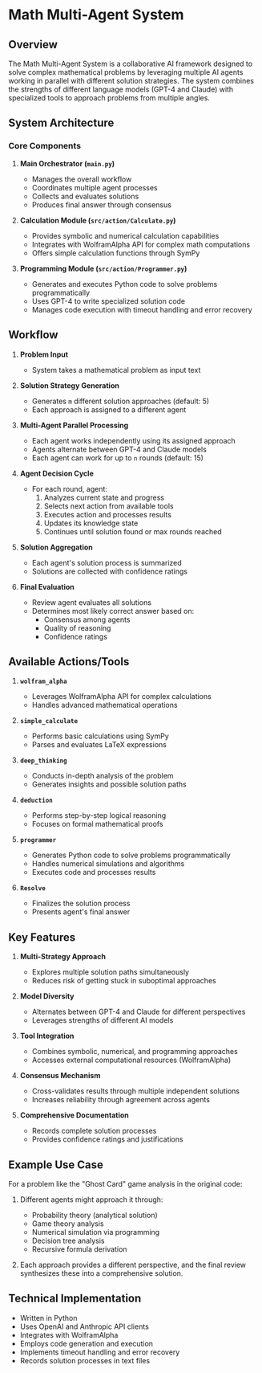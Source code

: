 # Math Multi-Agent System

## Overview

The Math Multi-Agent System is a collaborative AI framework designed to solve complex mathematical problems by leveraging multiple AI agents working in parallel with different solution strategies. The system combines the strengths of different language models (GPT-4 and Claude) with specialized tools to approach problems from multiple angles.

## System Architecture

### Core Components

1. **Main Orchestrator (`main.py`)**
   - Manages the overall workflow
   - Coordinates multiple agent processes
   - Collects and evaluates solutions
   - Produces final answer through consensus

2. **Calculation Module (`src/action/Calculate.py`)**
   - Provides symbolic and numerical calculation capabilities
   - Integrates with WolframAlpha API for complex math computations
   - Offers simple calculation functions through SymPy

3. **Programming Module (`src/action/Programmer.py`)**
   - Generates and executes Python code to solve problems programmatically
   - Uses GPT-4 to write specialized solution code
   - Manages code execution with timeout handling and error recovery

## Workflow

1. **Problem Input**
   - System takes a mathematical problem as input text

2. **Solution Strategy Generation**
   - Generates `m` different solution approaches (default: 5)
   - Each approach is assigned to a different agent

3. **Multi-Agent Parallel Processing**
   - Each agent works independently using its assigned approach
   - Agents alternate between GPT-4 and Claude models
   - Each agent can work for up to `n` rounds (default: 15)

4. **Agent Decision Cycle**
   - For each round, agent:
     1. Analyzes current state and progress
     2. Selects next action from available tools
     3. Executes action and processes results
     4. Updates its knowledge state
     5. Continues until solution found or max rounds reached

5. **Solution Aggregation**
   - Each agent's solution process is summarized
   - Solutions are collected with confidence ratings

6. **Final Evaluation**
   - Review agent evaluates all solutions
   - Determines most likely correct answer based on:
     - Consensus among agents
     - Quality of reasoning
     - Confidence ratings

## Available Actions/Tools

1. **`wolfram_alpha`**
   - Leverages WolframAlpha API for complex calculations
   - Handles advanced mathematical operations

2. **`simple_calculate`**
   - Performs basic calculations using SymPy
   - Parses and evaluates LaTeX expressions

3. **`deep_thinking`**
   - Conducts in-depth analysis of the problem
   - Generates insights and possible solution paths

4. **`deduction`**
   - Performs step-by-step logical reasoning
   - Focuses on formal mathematical proofs

5. **`programmer`**
   - Generates Python code to solve problems programmatically
   - Handles numerical simulations and algorithms
   - Executes code and processes results

6. **`Resolve`**
   - Finalizes the solution process
   - Presents agent's final answer

## Key Features

1. **Multi-Strategy Approach**
   - Explores multiple solution paths simultaneously
   - Reduces risk of getting stuck in suboptimal approaches

2. **Model Diversity**
   - Alternates between GPT-4 and Claude for different perspectives
   - Leverages strengths of different AI models

3. **Tool Integration**
   - Combines symbolic, numerical, and programming approaches
   - Accesses external computational resources (WolframAlpha)

4. **Consensus Mechanism**
   - Cross-validates results through multiple independent solutions
   - Increases reliability through agreement across agents

5. **Comprehensive Documentation**
   - Records complete solution processes
   - Provides confidence ratings and justifications

## Example Use Case

For a problem like the "Ghost Card" game analysis in the original code:
1. Different agents might approach it through:
   - Probability theory (analytical solution)
   - Game theory analysis
   - Numerical simulation via programming
   - Decision tree analysis
   - Recursive formula derivation

2. Each approach provides a different perspective, and the final review synthesizes these into a comprehensive solution.

## Technical Implementation

- Written in Python
- Uses OpenAI and Anthropic API clients
- Integrates with WolframAlpha
- Employs code generation and execution
- Implements timeout handling and error recovery
- Records solution processes in text files